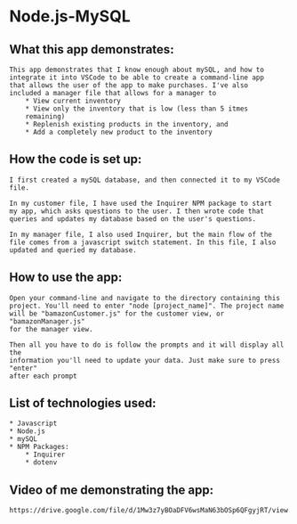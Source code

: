 # Node.js-MySQL

## What this app demonstrates:
    This app demonstrates that I know enough about mySQL, and how to
    integrate it into VSCode to be able to create a command-line app 
    that allows the user of the app to make purchases. I've also 
    included a manager file that allows for a manager to 
        * View current inventory
        * View only the inventory that is low (less than 5 itmes 
        remaining)
        * Replenish existing products in the inventory, and
        * Add a completely new product to the inventory

## How the code is set up:
    I first created a mySQL database, and then connected it to my VSCode 
    file. 

    In my customer file, I have used the Inquirer NPM package to start
    my app, which asks questions to the user. I then wrote code that 
    queries and updates my database based on the user's questions.

    In my manager file, I also used Inquirer, but the main flow of the 
    file comes from a javascript switch statement. In this file, I also 
    updated and queried my database.

## How to use the app:
    Open your command-line and navigate to the directory containing this 
    project. You'll need to enter "node [project_name]". The project name 
    will be "bamazonCustomer.js" for the customer view, or "bamazonManager.js" 
    for the manager view.

    Then all you have to do is follow the prompts and it will display all the 
    information you'll need to update your data. Just make sure to press "enter" 
    after each prompt

## List of technologies used:
    * Javascript
    * Node.js
    * mySQL
    * NPM Packages:
        * Inquirer
        * dotenv

## Video of me demonstrating the app:
    https://drive.google.com/file/d/1Mw3z7yBOaDFV6wsMaN63bOSp6QFgyjRT/view
    
